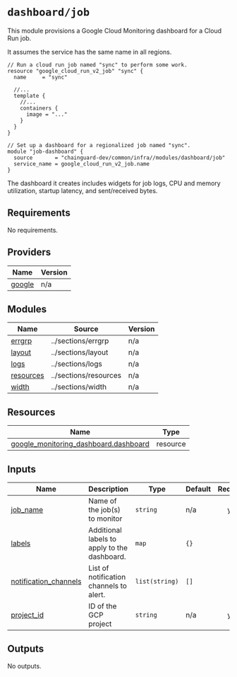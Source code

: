 # `dashboard/job`

This module provisions a Google Cloud Monitoring dashboard for a Cloud Run job.

It assumes the service has the same name in all regions.

```hcl
// Run a cloud run job named "sync" to perform some work.
resource "google_cloud_run_v2_job" "sync" {
  name     = "sync"

  //...
  template {
    //...
    containers {
      image = "..."
    }
  }
}

// Set up a dashboard for a regionalized job named "sync".
module "job-dashboard" {
  source       = "chainguard-dev/common/infra//modules/dashboard/job"
  service_name = google_cloud_run_v2_job.name
}
```

The dashboard it creates includes widgets for job logs, CPU and memory
utilization, startup latency, and sent/received bytes.

<!-- BEGIN_TF_DOCS -->
## Requirements

No requirements.

## Providers

| Name | Version |
|------|---------|
| <a name="provider_google"></a> [google](#provider\_google) | n/a |

## Modules

| Name | Source | Version |
|------|--------|---------|
| <a name="module_errgrp"></a> [errgrp](#module\_errgrp) | ../sections/errgrp | n/a |
| <a name="module_layout"></a> [layout](#module\_layout) | ../sections/layout | n/a |
| <a name="module_logs"></a> [logs](#module\_logs) | ../sections/logs | n/a |
| <a name="module_resources"></a> [resources](#module\_resources) | ../sections/resources | n/a |
| <a name="module_width"></a> [width](#module\_width) | ../sections/width | n/a |

## Resources

| Name | Type |
|------|------|
| [google_monitoring_dashboard.dashboard](https://registry.terraform.io/providers/hashicorp/google/latest/docs/resources/monitoring_dashboard) | resource |

## Inputs

| Name | Description | Type | Default | Required |
|------|-------------|------|---------|:--------:|
| <a name="input_job_name"></a> [job\_name](#input\_job\_name) | Name of the job(s) to monitor | `string` | n/a | yes |
| <a name="input_labels"></a> [labels](#input\_labels) | Additional labels to apply to the dashboard. | `map` | `{}` | no |
| <a name="input_notification_channels"></a> [notification\_channels](#input\_notification\_channels) | List of notification channels to alert. | `list(string)` | `[]` | no |
| <a name="input_project_id"></a> [project\_id](#input\_project\_id) | ID of the GCP project | `string` | n/a | yes |

## Outputs

No outputs.
<!-- END_TF_DOCS -->
